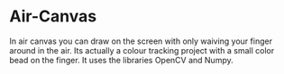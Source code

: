 # Air-Canvas
In air canvas you can draw on the screen with only waiving your finger around in the air. 
Its actually a colour tracking project with a small color bead on the finger.
It uses the libraries OpenCV and Numpy.

